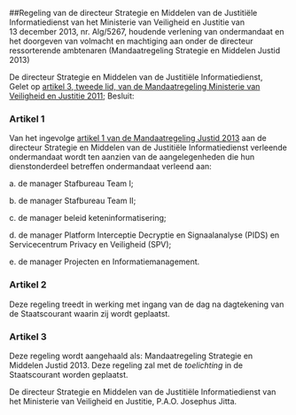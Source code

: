 <meta http-equiv='Content-Type' content='text/html; charset=utf-8' />

##Regeling van de directeur Strategie en Middelen van de Justitiële Informatiedienst van het Ministerie van Veiligheid en Justitie van 13 december 2013, nr. Alg/5267, houdende verlening van ondermandaat en het doorgeven van volmacht en machtiging aan onder de directeur ressorterende ambtenaren (Mandaatregeling Strategie en Middelen Justid 2013)

De directeur Strategie en Middelen van de Justitiële Informatiedienst,  
Gelet op [artikel 3, tweede lid, van de Mandaatregeling Ministerie van Veiligheid en Justitie 2011](../../../../../../../../ministeriele-regeling/mandaatregeling/ministerie/van/veiligheid/en/justitie/2011/BWBR0030842/README.md);
Besluit:    

### Artikel  1  

Van het ingevolge [artikel 1 van de Mandaatregeling Justid 2013](../../../../../../../../ministeriele-regeling/mandaatregeling/justid/2013/BWBR0034680/README.md) aan de directeur Strategie en Middelen van de Justitiële Informatiedienst verleende ondermandaat wordt ten aanzien van de aangelegenheden die hun dienstonderdeel betreffen ondermandaat verleend aan: 

a. de manager Stafbureau Team I;  

b. de manager Stafbureau Team II;  

c. de manager beleid keteninformatisering;  

d. de manager Platform Interceptie Decryptie en Signaalanalyse (PIDS) en Servicecentrum Privacy en Veiligheid (SPV);  

e. de manager Projecten en Informatiemanagement.   

### Artikel  2  

Deze regeling treedt in werking met ingang van de dag na dagtekening van de Staatscourant waarin zij wordt geplaatst. 

### Artikel  3  

Deze regeling wordt aangehaald als: Mandaatregeling Strategie en Middelen Justid 2013. 
Deze regeling zal met de *toelichting* in de Staatscourant worden geplaatst.  

De directeur Strategie en Middelen van de Justitiële Informatiedienst van het Ministerie van Veiligheid en Justitie, 
P.A.O. Josephus Jitta.     
